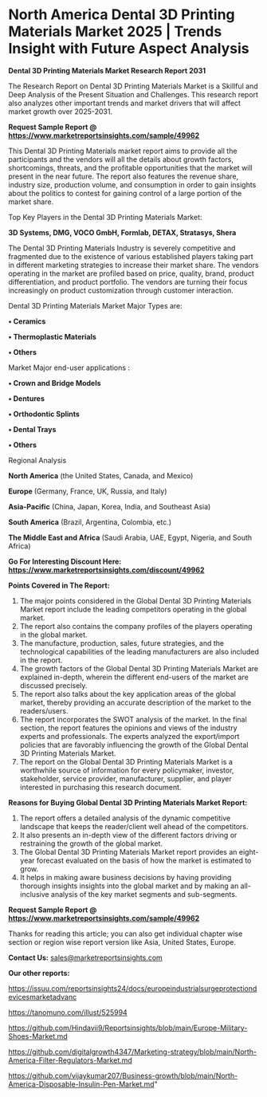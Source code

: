 # North America Dental 3D Printing Materials Market 2025 | Trends Insight with Future Aspect Analysis

<strong>Dental 3D Printing Materials Market Research Report 2031</strong>

The Research Report on Dental 3D Printing Materials Market is a Skillful and Deep Analysis of the Present Situation and Challenges. This research report also analyzes other important trends and market drivers that will affect market growth over 2025-2031.

<strong>Request Sample Report @ <a href=https://www.marketreportsinsights.com/sample/49962>https://www.marketreportsinsights.com/sample/49962</a></strong>

This Dental 3D Printing Materials market report aims to provide all the participants and the vendors will all the details about growth factors, shortcomings, threats, and the profitable opportunities that the market will present in the near future. The report also features the revenue share, industry size, production volume, and consumption in order to gain insights about the politics to contest for gaining control of a large portion of the market share.

Top Key Players in the Dental 3D Printing Materials Market:

<strong>3D Systems, DMG, VOCO GmbH, Formlab, DETAX, Stratasys, Shera</strong>

The Dental 3D Printing Materials Industry is severely competitive and fragmented due to the existence of various established players taking part in different marketing strategies to increase their market share. The vendors operating in the market are profiled based on price, quality, brand, product differentiation, and product portfolio. The vendors are turning their focus increasingly on product customization through customer interaction.

Dental 3D Printing Materials Market Major Types are:

<strong>•  Ceramics

•  Thermoplastic Materials

•  Others</strong>

Market Major end-user applications :

<strong>•  Crown and Bridge Models

•  Dentures

•  Orthodontic Splints

•  Dental Trays

•  Others</strong>

Regional Analysis

</u><strong><b>North America</b></strong> (the United States, Canada, and Mexico)

<strong><b>Europe </b></strong>(Germany, France, UK, Russia, and Italy)

<strong><b>Asia-Pacific</b></strong> (China, Japan, Korea, India, and Southeast Asia)

<strong><b>South America</b></strong> (Brazil, Argentina, Colombia, etc.)

<strong><b>The Middle East and Africa</b></strong> (Saudi Arabia, UAE, Egypt, Nigeria, and South Africa)

<strong>Go For Interesting Discount Here: <a href=https://www.marketreportsinsights.com/discount/49962>https://www.marketreportsinsights.com/discount/49962</a></strong>

<strong>Points Covered in The Report:</strong>
<ol>
  <li>The major points considered in the Global Dental 3D Printing Materials Market report include the leading competitors operating in the global market.</li>
  <li>The report also contains the company profiles of the players operating in the global market.</li>
  <li>The manufacture, production, sales, future strategies, and the technological capabilities of the leading manufacturers are also included in the report.</li>
  <li>The growth factors of the Global Dental 3D Printing Materials Market are explained in-depth, wherein the different end-users of the market are discussed precisely.</li>
  <li>The report also talks about the key application areas of the global market, thereby providing an accurate description of the market to the readers/users.</li>
  <li>The report incorporates the SWOT analysis of the market. In the final section, the report features the opinions and views of the industry experts and professionals. The experts analyzed the export/import policies that are favorably influencing the growth of the Global Dental 3D Printing Materials Market.</li>
  <li>The report on the Global Dental 3D Printing Materials Market is a worthwhile source of information for every policymaker, investor, stakeholder, service provider, manufacturer, supplier, and player interested in purchasing this research document.</li>
</ol>
<strong>Reasons for Buying Global Dental 3D Printing Materials Market Report:</strong>

<ol>
  <li>The report offers a detailed analysis of the dynamic competitive landscape that keeps the reader/client well ahead of the competitors.</li>
  <li>It also presents an in-depth view of the different factors driving or restraining the growth of the global market.</li>
  <li>The Global Dental 3D Printing Materials Market report provides an eight-year forecast evaluated on the basis of how the market is estimated to grow.</li>
  <li>It helps in making aware business decisions by having providing thorough insights insights into the global market and by making an all-inclusive analysis of the key market segments and sub-segments.</li>
</ol>
<strong>Request Sample Report @ <a href=https://www.marketreportsinsights.com/sample/49962>https://www.marketreportsinsights.com/sample/49962</a></strong>


Thanks for reading this article; you can also get individual chapter wise section or region wise report version like Asia, United States, Europe.

<strong>Contact Us:</strong>
sales@marketreportsinsights.com

<strong>Our other reports:</strong>

<a href=https://issuu.com/reportsinsights24/docs/europeindustrialsurgeprotectiondevicesmarketadvanc>https://issuu.com/reportsinsights24/docs/europeindustrialsurgeprotectiondevicesmarketadvanc</a>

<a href=https://tanomuno.com/illust/525994>https://tanomuno.com/illust/525994</a>

<a href=https://github.com/Hindavii9/Reportsinsights/blob/main/Europe-Military-Shoes-Market.md>https://github.com/Hindavii9/Reportsinsights/blob/main/Europe-Military-Shoes-Market.md</a>

<a href=https://github.com/digitalgrowth4347/Marketing-strategy/blob/main/North-America-Filter-Regulators-Market.md>https://github.com/digitalgrowth4347/Marketing-strategy/blob/main/North-America-Filter-Regulators-Market.md</a>

<a href=https://github.com/vijaykumar207/Business-growth/blob/main/North-America-Disposable-Insulin-Pen-Market.md>https://github.com/vijaykumar207/Business-growth/blob/main/North-America-Disposable-Insulin-Pen-Market.md</a>"
